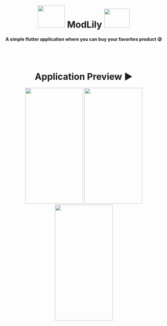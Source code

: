 <h1 align=center><img src= "https://user-images.githubusercontent.com/70858557/123503767-9c30ed00-d672-11eb-8bfb-c7806b17fbdc.png" height="70px" width="85px"> ModLily <img src= "https://user-images.githubusercontent.com/70858557/123503696-2b89d080-d672-11eb-83b0-268273c0c247.png" height="60px" width="80px"> </h1> <h4 align=center>A simple flutter application where you can buy your favorites product 😜</h4>
<br><br>

<h1 align=center> Application Preview ▶ </h1>
  <p align="center">
    <img src="https://user-images.githubusercontent.com/70858557/123475361-ebe2ca80-d618-11eb-9b79-2fbbe74109cf.PNG" height="363px" width="181px"> <img src="https://user-images.githubusercontent.com/70858557/123475451-09179900-d619-11eb-8ade-bacf5f50ae1e.PNG" height="363px" width="181px"> <img src="https://user-images.githubusercontent.com/70858557/123475507-1af93c00-d619-11eb-9fd5-ede23ef92941.PNG" height="363px" width="181px">
